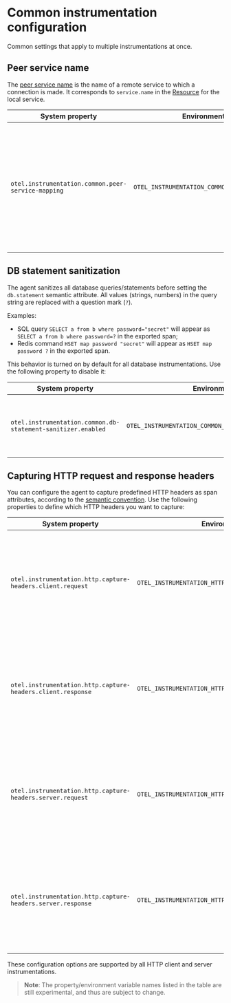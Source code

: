 # Common instrumentation configuration

Common settings that apply to multiple instrumentations at once.

## Peer service name

The [peer service name](https://github.com/open-telemetry/opentelemetry-specification/blob/master/specification/trace/semantic_conventions/span-general.md#general-remote-service-attributes)
is the name of a remote service to which a connection is made. It corresponds to `service.name` in
the [Resource](https://github.com/open-telemetry/opentelemetry-specification/tree/master/specification/resource/semantic_conventions#service)
for the local service.

| System property                                    | Environment variable                               | Description |
| -------------------------------------------------- | -------------------------------------------------- | ----------- |
| `otel.instrumentation.common.peer-service-mapping` | `OTEL_INSTRUMENTATION_COMMON_PEER_SERVICE_MAPPING` | Used to specify a mapping from host names or IP addresses to peer services, as a comma-separated list of `<host_or_ip>=<user_assigned_name>` pairs. The peer service is added as an attribute to a span whose host or IP address match the mapping. For example, if set to `1.2.3.4=cats-service,dogs-abcdef123.serverlessapis.com=dogs-api`, requests to `1.2.3.4` will have a `peer.service` attribute of `cats-service` and requests to `dogs-abcdef123.serverlessapis.com` will have an attribute of `dogs-api`.

## DB statement sanitization

The agent sanitizes all database queries/statements before setting the `db.statement` semantic
attribute. All values (strings, numbers) in the query string are replaced with a question mark (`?`).

Examples:

* SQL query `SELECT a from b where password="secret"` will appear
  as `SELECT a from b where password=?` in the exported span;
* Redis command `HSET map password "secret"` will appear as `HSET map password ?` in the exported
  span.

This behavior is turned on by default for all database instrumentations. Use the following property
to disable it:

| System property                                              | Environment variable                                         | Description |
| ------------------------------------------------------------ | ------------------------------------------------------------ | ----------- |
| `otel.instrumentation.common.db-statement-sanitizer.enabled` | `OTEL_INSTRUMENTATION_COMMON_DB_STATEMENT_SANITIZER_ENABLED` | Enables the DB statement sanitization. The default value is `true`.

## Capturing HTTP request and response headers

You can configure the agent to capture predefined HTTP headers as span attributes, according to the
[semantic convention](https://github.com/open-telemetry/opentelemetry-specification/blob/main/specification/trace/semantic_conventions/http.md#http-request-and-response-headers).
Use the following properties to define which HTTP headers you want to capture:

| System property                                             | Environment variable                                        | Description |
| ----------------------------------------------------------- | ----------------------------------------------------------- | ----------- |
| `otel.instrumentation.http.capture-headers.client.request`  | `OTEL_INSTRUMENTATION_HTTP_CAPTURE_HEADERS_CLIENT_REQUEST`  | A comma-separated list of HTTP header names. HTTP client instrumentations will capture HTTP request header values for all configured header names.
| `otel.instrumentation.http.capture-headers.client.response` | `OTEL_INSTRUMENTATION_HTTP_CAPTURE_HEADERS_CLIENT_RESPONSE` | A comma-separated list of HTTP header names. HTTP client instrumentations will capture HTTP response header values for all configured header names.
| `otel.instrumentation.http.capture-headers.server.request`  | `OTEL_INSTRUMENTATION_HTTP_CAPTURE_HEADERS_SERVER_REQUEST`  | A comma-separated list of HTTP header names. HTTP server instrumentations will capture HTTP request header values for all configured header names.
| `otel.instrumentation.http.capture-headers.server.response` | `OTEL_INSTRUMENTATION_HTTP_CAPTURE_HEADERS_SERVER_RESPONSE` | A comma-separated list of HTTP header names. HTTP server instrumentations will capture HTTP response header values for all configured header names.

These configuration options are supported by all HTTP client and server instrumentations.

> **Note**: The property/environment variable names listed in the table are still experimental,
> and thus are subject to change.
